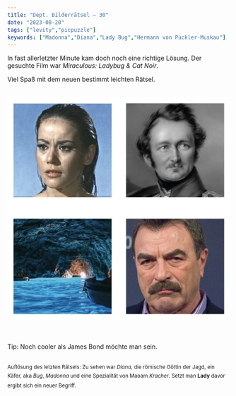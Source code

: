 ```yaml
---
title: "Dept. Bilderrätsel – 30"
date: "2023-08-20"
tags: ["levity","picpuzzle"]
keywords: ["Madonna","Diana","Lady Bug","Hermann von Pückler-Muskau"]
---
```

In fast allerletzter Minute kam doch noch eine richtige Lösung. Der gesuchte Film war *Miraculous: Ladybug & Cat Noir*.

Viel Spaß mit dem neuen bestimmt leichten Rätsel.

<br/>

<img  src="/assets/img/picpuzzle30.webp" alt="Bilderrätsel30">

<br/>
<br/>
<br/>

Tip: Noch cooler als James Bond möchte man sein.
<br/>
<br/>

<sup>Auflösung des letzten Rätsels: Zu sehen war <i>Diana</i>, die römische Göttin der Jagd, ein Käfer, aka <i>Bug</i>, <i>Madonna</i> und eine Spezialität von Maoam <i>Kracher</i>. Setzt man <b>Lady</b> davor ergibt sich ein neuer Begriff.
<sup>